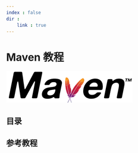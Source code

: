 ```yaml
---
index : false
dir :
    link : true
---
```


# Maven 教程


![](../../../assets/readme/2024-04-22-11-05-10.png)

## 目录

<Catalog  hideHeading='false'/>

## 参考教程